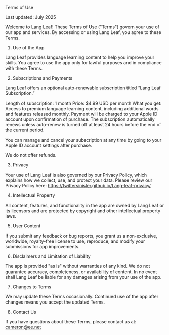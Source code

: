 Terms of Use

Last updated: July 2025

Welcome to Lang Leaf! These Terms of Use ("Terms") govern your use of our app and services. By accessing or using Lang Leaf, you agree to these Terms.

1. Use of the App

Lang Leaf provides language learning content to help you improve your skills. You agree to use the app only for lawful purposes and in compliance with these Terms.

2. Subscriptions and Payments

Lang Leaf offers an optional auto-renewable subscription titled “Lang Leaf Subscription.”

Length of subscription: 1 month
Price: $4.99 USD per month
What you get: Access to premium language learning content, including additional words and features released monthly.
Payment will be charged to your Apple ID account upon confirmation of purchase. The subscription automatically renews unless auto-renew is turned off at least 24 hours before the end of the current period.

You can manage and cancel your subscription at any time by going to your Apple ID account settings after purchase.

We do not offer refunds.

3. Privacy

Your use of Lang Leaf is also governed by our Privacy Policy, which explains how we collect, use, and protect your data. Please review our Privacy Policy here: https://twittersinister.github.io/Lang-leaf-privacy/

4. Intellectual Property

All content, features, and functionality in the app are owned by Lang Leaf or its licensors and are protected by copyright and other intellectual property laws.

5. User Content

If you submit any feedback or bug reports, you grant us a non-exclusive, worldwide, royalty-free license to use, reproduce, and modify your submissions for app improvements.

6. Disclaimers and Limitation of Liability

The app is provided "as is" without warranties of any kind. We do not guarantee accuracy, completeness, or availability of content. In no event shall Lang Leaf be liable for any damages arising from your use of the app.

7. Changes to Terms

We may update these Terms occasionally. Continued use of the app after changes means you accept the updated Terms.

8. Contact Us

If you have questions about these Terms, please contact us at: cameron@ee.net
